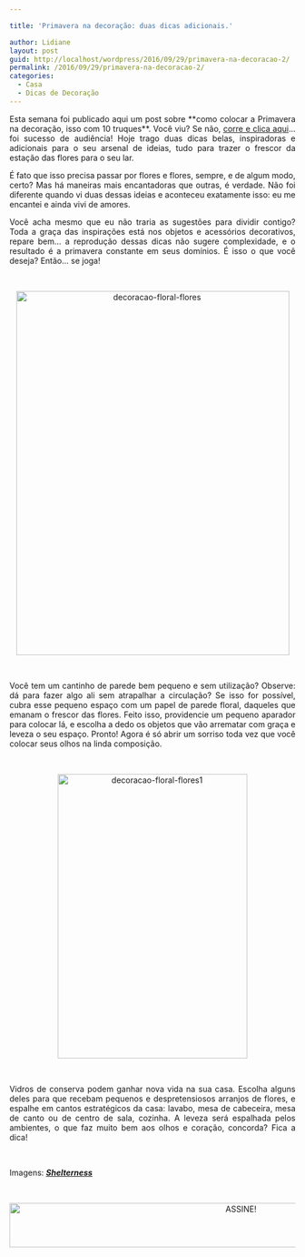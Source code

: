 ```yaml
---

title: 'Primavera na decoração: duas dicas adicionais.'

author: Lidiane
layout: post
guid: http://localhost/wordpress/2016/09/29/primavera-na-decoracao-2/
permalink: /2016/09/29/primavera-na-decoracao-2/
categories:
  - Casa
  - Dicas de Decoração
---
```

<p style="text-align: justify;">
  Esta semana foi publicado aqui um post sobre **como colocar a Primavera na decoração, isso com 10 truques**. Você viu? Se não, <a href="http://www.trololodemulher.com.br/2016/09/26/primavera-na-decoracao/" target="_blank">corre e clica aqui</a>&#8230; foi sucesso de audiência! Hoje trago duas dicas belas, inspiradoras e adicionais para o seu arsenal de ideias, tudo para trazer o frescor da estação das flores para o seu lar.
</p>

<p style="text-align: justify;">
  É fato que isso precisa passar por flores e flores, sempre, e de algum modo, certo? Mas há maneiras mais encantadoras que outras, é verdade. Não foi diferente quando vi duas dessas ideias e aconteceu exatamente isso: eu me encantei e ainda vivi de amores.
</p>

<p style="text-align: justify;">
  Você acha mesmo que eu não traria as sugestões para dividir contigo? Toda a graça das inspirações está nos objetos e acessórios decorativos, repare bem… a reprodução dessas dicas não sugere complexidade, e o resultado é a primavera constante em seus domínios. É isso o que você deseja? Então… se joga!
</p>

&nbsp;

<p align="center">
  <img class="alignnone size-full wp-image-13017" src="http://www.trololodemulher.com.br/blog/wp-content/uploads/2016/09/DECORAÇÃO-FLORAL-FLORES.jpg" alt="decoracao-floral-flores" width="481" height="640" />
</p>

&nbsp;

<p align="justify">
  Você tem um cantinho de parede bem pequeno e sem utilização? Observe: dá para fazer algo ali sem atrapalhar a circulação? Se isso for possível, cubra esse pequeno espaço com um papel de parede floral, daqueles que emanam o frescor das flores. Feito isso, providencie um pequeno aparador para colocar lá, e escolha a dedo os objetos que vão arrematar com graça e leveza o seu espaço. Pronto! Agora é só abrir um sorriso toda vez que você colocar seus olhos na linda composição.
</p>

&nbsp;

<p align="center">
  <img class="alignnone size-full wp-image-13018" src="http://www.trololodemulher.com.br/blog/wp-content/uploads/2016/09/DECORAÇÃO-FLORAL-FLORES1.jpg" alt="decoracao-floral-flores1" width="334" height="500" />
</p>

&nbsp;

<p align="justify">
  Vidros de conserva podem ganhar nova vida na sua casa. Escolha alguns deles para que recebam pequenos e despretensiosos arranjos de flores, e espalhe em cantos estratégicos da casa: lavabo, mesa de cabeceira, mesa de canto ou de centro de sala, cozinha. A leveza será espalhada pelos ambientes, o que faz muito bem aos olhos e coração, concorda? Fica a dica!
</p>

&nbsp;

Imagens: **_<a href="http://www.shelterness.com/" target="_blank">Shelterness</a>_**

&nbsp;

<p align="center">
  <a href="http://feedburner.google.com/fb/a/mailverify?uri=blogBichaFemea&loc=en_US" target="_blank"><img class="alignnone size-full wp-image-10439" src="http://www.trololodemulher.com.br/blog/wp-content/uploads/2014/09/ASSINE.png" alt="ASSINE!" width="800" height="78" /></a>
</p>